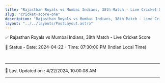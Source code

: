 ```yaml
---
title: "Rajasthan Royals vs Mumbai Indians, 38th Match - Live Cricket Score"
slug: "cricket-score-one"
description: "Rajasthan Royals vs Mumbai Indians, 38th Match - Live Cricket Score - Date: 2024-04-22 - Time: 07:30:00 PM (Indian Local Time)."
layout: "../../layouts/PostLayout.astro"
--- 
```


✅ Rajasthan Royals vs Mumbai Indians, 38th Match - Live Cricket Score

📑 Status - Date: 2024-04-22 - Time: 07:30:00 PM (Indian Local Time)

<br />

***

📝 Last Updated on : 4/22/2024, 10:00:08 AM

***

